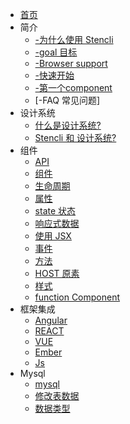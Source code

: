* [首页]()
* 简介
    * [-为什么使用 Stencli](intro/why)
    * [-goal 目标](intro/GOAL)
    * [-Browser support](intro/BROWSER)
    * [-快速开始](intro/START)
    * [-第一个component](intro/FIRST)
    * [-FAQ 常见问题]
* 设计系统
    * [什么是设计系统?](design/)
    * [Stencli 和 设计系统?](design/BIND)
* 组件
    * [API](component/API)
    * [组件](component/COMPONENT)
    * [生命周期](component/LIFECYCLE)
    * [属性](component/PROPERTIES)
    * [state 状态](component/STATE)
    * [响应式数据](component/REACT)
    * [使用 JSX](component/JSX)
    * [事件](component/EVENT)
    * [方法](component/METHOD)
    * [HOST 原素](component/HOST)
    * [样式](component/STYLE)
    * [function Component](component/FUNCTION)
* 框架集成
    * [Angular](frame/NG)
    * [REACT](frame/REACT)
    * [VUE](frame/VUE)
    * [Ember](frame/EM)
    * [Js](frame/JS)
* Mysql
    * [mysql](mysql/)
    * [修改表数据](mysql/edit)
    * [数据类型](mysql/datatype)
    